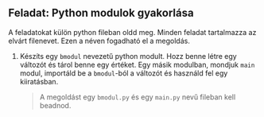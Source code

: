 ## Feladat: Python modulok gyakorlása

A feladatokat külön python fileban oldd meg. Minden feladat tartalmazza az elvárt filenevet. Ezen a néven fogadható el a megoldás.

1) Készíts egy `bmodul` nevezetű python modult. Hozz benne létre egy változót és tárol benne egy értéket. Egy másik modulban, mondjuk `main` modul, importáld be a `bmodul`-ból a változót és használd fel egy kiiratásban.
    > A megoldást egy `bmodul.py` és egy `main.py` nevű fileban kell beadnod.
